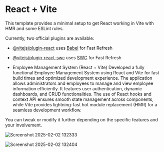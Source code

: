# React + Vite

This template provides a minimal setup to get React working in Vite with HMR and some ESLint rules.

Currently, two official plugins are available:

- [@vitejs/plugin-react](https://github.com/vitejs/vite-plugin-react/blob/main/packages/plugin-react/README.md) uses [Babel](https://babeljs.io/) for Fast Refresh
- [@vitejs/plugin-react-swc](https://github.com/vitejs/vite-plugin-react-swc) uses [SWC](https://swc.rs/) for Fast Refresh

- Employee Management System (React + Vite)
Developed a fully functional Employee Management System using React and Vite for fast build times and optimized development experience. The application allows administrators and employees to manage and view employee information efficiently. It features user authentication, dynamic dashboards, and CRUD functionalities. The use of React hooks and context API ensures smooth state management across components, while Vite provides lightning-fast hot module replacement (HMR) for a seamless development workflow.

You can tweak or modify it further depending on the specific features and your involvement.


![Screenshot 2025-02-02 132333](https://github.com/user-attachments/assets/8b0aa296-fc1d-47c8-b148-04188c59a1ce)



![Screenshot 2025-02-02 132404](https://github.com/user-attachments/assets/96bd08ea-a0ff-4e4a-8693-b4343c2379aa)

